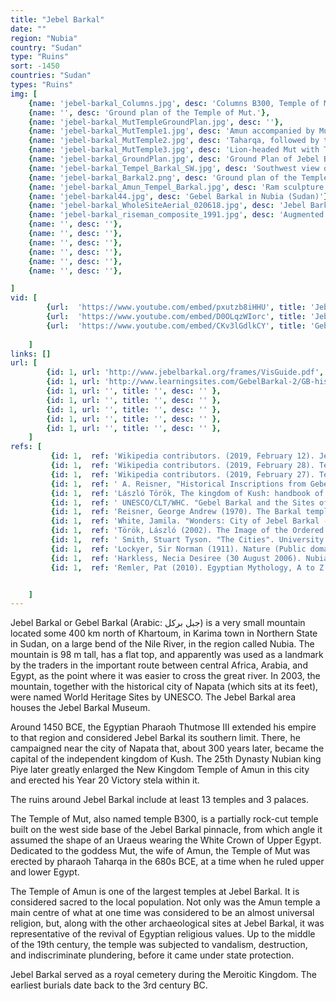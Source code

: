 ```yaml
---
title: "Jebel Barkal"
date: ""
region: "Nubia"
country: "Sudan" 
type: "Ruins"
sort: -1450
countries: "Sudan"
types: "Ruins"
img: [
    {name: 'jebel-barkal_Columns.jpg', desc: 'Columns B300, Temple of Mut, Jebel Barkal, Sudan'},
    {name: '', desc: 'Ground plan of the Temple of Mut.'},
    {name: 'jebel-barkal_MutTempleGroundPlan.jpg', desc: ''},
    {name: 'jebel-barkal_MutTemple1.jpg', desc: 'Amun accompanied by Mut with the uraeus-pinnacle shown crowned with a sun disk hanging from the cliff.'},
    {name: 'jebel-barkal_MutTemple2.jpg', desc: 'Taharqa, followed by the sistrum shaking queen Takahatenamun.'},
    {name: 'jebel-barkal_MutTemple3.jpg', desc: 'Lion-headed Mut with Taharqa.'},
    {name: 'jebel-barkal_GroundPlan.jpg', desc: 'Ground Plan of Jebel Barkal'},
    {name: 'jebel-barkal_Tempel_Barkal_SW.jpg', desc: 'Southwest view of Amun Temple at Jebel Barkal'},
    {name: 'jebel-barkal_Barkal2.png', desc: 'Ground plan of the Temple of Amun.'},
    {name: 'jebel-barkal_Amun_Tempel_Barkal.jpg', desc: 'Ram sculpture at Barkal''s Amun Temple.'},
    {name: 'jebel-barkal44.jpg', desc: 'Gebel Barkal in Nubia (Sudan)'},
    {name: 'jebel-barkal_WholeSiteAerial_020618.jpg', desc: 'Jebel Barkal whole site aerial'},
    {name: 'jebel-barkal_riseman_composite_1991.jpg', desc: 'Augmented reality visualisation of Gebel Barkal by Bill Riseman in 1991'},
    {name: '', desc: ''},
    {name: '', desc: ''},
    {name: '', desc: ''},
    {name: '', desc: ''},
    {name: '', desc: ''},
    {name: '', desc: ''},

]
vid: [
        {url:  'https://www.youtube.com/embed/pxutzb8iHHU', title: 'Jebel Barkal mountain fortress - Timewatch - BBC'},
        {url:  'https://www.youtube.com/embed/D0OLqzWIorc', title: 'Jebel Barkal - Mystic Pyramids at Jebel Barkal in Sudan'},
        {url:  'https://www.youtube.com/embed/CKv3lGdlkCY', title: 'Gebel Barkal and the Sites of the Napatan Region (UNESCO/NHK)'},
       
    ]
links: []
url: [
        {id: 1, url: 'http://www.jebelbarkal.org/frames/VisGuide.pdf', title: 'The Jebel Barkal Temples ', desc: '' },
        {id: 1, url: 'http://www.learningsites.com/GebelBarkal-2/GB-hist2_CSS3-update.php', title: 'Learning Sites 3D digital reconstruction of Jebel Barkal', desc: '' },
        {id: 1, url: '', title: '', desc: '' },
        {id: 1, url: '', title: '', desc: '' },
        {id: 1, url: '', title: '', desc: '' },
        {id: 1, url: '', title: '', desc: '' },
        {id: 1, url: '', title: '', desc: '' },
    ]
refs: [
         {id: 1,  ref: 'Wikipedia contributors. (2019, February 12). Jebel Barkal. In Wikipedia, The Free Encyclopedia. Retrieved 18:11, March 15, 2019, from ', url: 'https://en.wikipedia.org/w/index.php?title=Jebel_Barkal&oldid=882902535'},
         {id: 1,  ref: 'Wikipedia contributors. (2019, February 28). Temple of Amun, Jebel Barkal. In Wikipedia, The Free Encyclopedia. Retrieved 18:41, March 15, 2019, from ', url: 'https://en.wikipedia.org/w/index.php?title=Temple_of_Amun,_Jebel_Barkal&oldid=885571067'},
         {id: 1,  ref: 'Wikipedia contributors. (2019, February 27). Temple of Mut, Jebel Barkal. In Wikipedia, The Free Encyclopedia. Retrieved 18:42, March 15, 2019, from ', url: 'https://en.wikipedia.org/w/index.php?title=Temple_of_Mut,_Jebel_Barkal&oldid=885416735'},
         {id: 1,  ref: ' A. Reisner, "Historical Inscriptions from Gebel Barkal", Sudan Notes and Records, 4 (1921), pp. 59-75', url: ''},
         {id: 1,  ref: 'László Török, The kingdom of Kush: handbook of the Napatan-Meroitic Civilization', url: ''},
         {id: 1,  ref: ' UNESCO/CLT/WHC. "Gebel Barkal and the Sites of the Napatan Region". UNESCO. Retrieved 11 August 2012.', url: 'http://whc.unesco.org/en/list/1073/'},
         {id: 1,  ref: 'Reisner, George Andrew (1970). The Barkal temples. Museum of Fine Arts. p. 3. Retrieved 11 August 2012.', url: ''},
         {id: 1,  ref: 'White, Jamila. "Wonders: City of Jebel Barkal - BLACK KINGDOMS OF THE NILE EPISODE". PBS. Retrieved 11 August 2012.', url: 'https://www.pbs.org/wonders/Episodes/Epi1/1_wondr3.htm'},
         {id: 1,  ref: 'Török, László (2002). The Image of the Ordered World in Ancient Nubian Art: The Construction of the Kushite Mind, 800 Bc-300 Ad. BRILL. pp. 309–. ISBN 978-90-04-12306-9. Retrieved 11 August 2012.', url: 'https://books.google.com/books?id=CXQ0BbSAtXoC&pg=PA309#v=onepage&q&f=false'},
         {id: 1,  ref: ' Smith, Stuart Tyson. "The Cities". University of California, Santa Barbara. Retrieved 11 August 2012.', url: 'http://www.anth.ucsb.edu/faculty/stsmith/classes/anth3/courseware/Egypt/2_Introduction.html'},
         {id: 1,  ref: 'Lockyer, Sir Norman (1911). Nature (Public domain ed.). Macmillan Journals Limited. pp. 517–. Retrieved 11 August 2012.', url: 'https://books.google.com/books?id=19YRAAAAYAAJ&pg=PA517#v=onepage&q&f=false'},
         {id: 1,  ref: 'Harkless, Necia Desiree (30 August 2006). Nubian Pharaohs and Meroitic Kings: The Kingdom of Kush. AuthorHouse. pp. 109, 149–. ISBN 978-1-4259-4496-4. Retrieved 11 August 2012.', url: 'https://books.google.com/books?id=6PrmTAKiy0QC&pg=PA149#v=onepage&q&f=false'},
         {id: 1,  ref: 'Remler, Pat (2010). Egyptian Mythology, A to Z. Infobase Publishing. pp. 151–. ISBN 978-1-4381-3180-1. Retrieved 11 August 2012.', url: 'https://books.google.com/books?id=wLUjtPDyu-IC&pg=PT151#v=onepage&q&f=false'},


    ]
---
```

Jebel Barkal or Gebel Barkal (Arabic: جبل بركل‎) is a very small mountain located some 400 km north of Khartoum, in Karima town in Northern State in Sudan, on a large bend of the Nile River, in the region called Nubia. The mountain is 98 m tall, has a flat top, and apparently was used as a landmark by the traders in the important route between central Africa, Arabia, and Egypt, as the point where it was easier to cross the great river. In 2003, the mountain, together with the historical city of Napata (which sits at its feet), were named World Heritage Sites by UNESCO. The Jebel Barkal area houses the Jebel Barkal Museum.

Around 1450 BCE, the Egyptian Pharaoh Thutmose III extended his empire to that region and considered Jebel Barkal its southern limit. There, he campaigned near the city of Napata that, about 300 years later, became the capital of the independent kingdom of Kush. The 25th Dynasty Nubian king Piye later greatly enlarged the New Kingdom Temple of Amun in this city and erected his Year 20 Victory stela within it.

The ruins around Jebel Barkal include at least 13 temples and 3 palaces. 

The Temple of Mut, also named temple B300, is a partially rock-cut temple built on the west side base of the Jebel Barkal pinnacle, from which angle it assumed the shape of an Uraeus wearing the White Crown of Upper Egypt. Dedicated to the goddess Mut, the wife of Amun, the Temple of Mut was erected by pharaoh Taharqa in the 680s BCE, at a time when he ruled upper and lower Egypt.

The Temple of Amun is one of the largest temples at Jebel Barkal. It is considered sacred to the local population. Not only was the Amun temple a main centre of what at one time was considered to be an almost universal religion, but, along with the other archaeological sites at Jebel Barkal, it was representative of the revival of Egyptian religious values. Up to the middle of the 19th century, the temple was subjected to vandalism, destruction, and indiscriminate plundering, before it came under state protection.
 
Jebel Barkal served as a royal cemetery during the Meroitic Kingdom. The earliest burials date back to the 3rd century BC.
